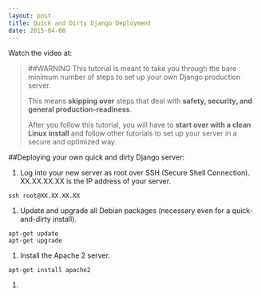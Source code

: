 ```yaml
---
layout: post
title: Quick and Dirty Django Deployment
date: 2015-04-08
---
```


Watch the video at:

> ##WARNING
> This tutorial is meant to take you through the bare minimum number of steps to set up your own Django production server.
>
> This means **skipping over** steps that deal with **safety, security, and general production-readiness**.
>
> After you follow this tutorial, you will have to **start over with a clean Linux install** and follow other tutorials to set up your server in a secure and optimized way.

##Deploying your own quick and dirty Django server:

1. Log into your new server as root over SSH (Secure Shell Connection).
  XX.XX.XX.XX is the IP address of your server.

  ```
  ssh root@XX.XX.XX.XX
  ```

1. Update and upgrade all Debian packages (necessary even for a quick-and-dirty install).

  ```
  apt-get update
  apt-get upgrade
  ```

1. Install the Apache 2 server.

  ```
  apt-get install apache2
  ```
  
1. 